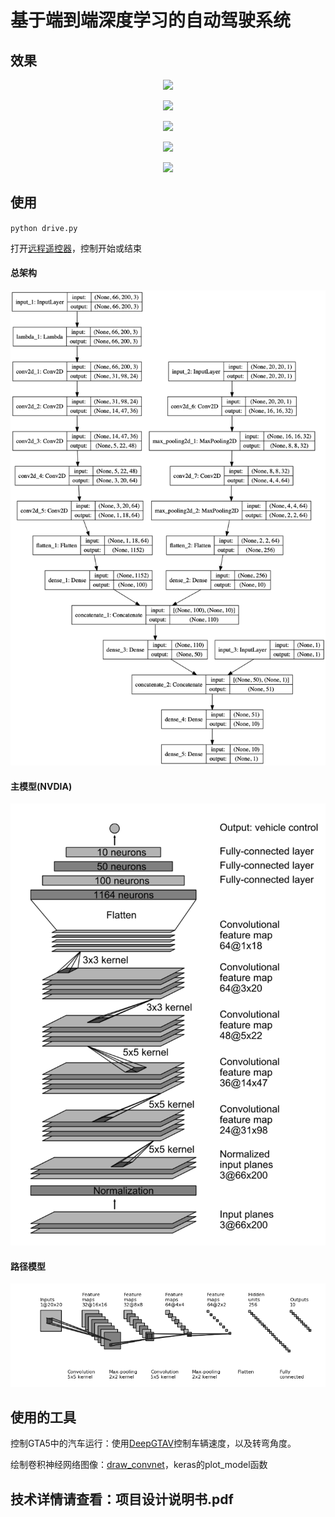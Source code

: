 # 基于端到端深度学习的自动驾驶系统

## 效果

<p align="center">
  <img src="https://raw.githubusercontent.com/lyzMaster/DeepGTA5-V2/master/image/1.PNG">
</p>

<p align="center">
  <img src="https://raw.githubusercontent.com/lyzMaster/DeepGTA5-V2/master/image/2.PNG">
</p>

<p align="center">
  <img src="https://raw.githubusercontent.com/lyzMaster/DeepGTA5-V2/master/image/3.PNG">
</p>

<p align="center">
  <img src="https://raw.githubusercontent.com/lyzMaster/DeepGTA5-V2/master/image/4.PNG">
</p>

<p align="center">
  <img src="https://github.com/lyzMaster/deepgta5/raw/master/models/image/drive.gif">
</p>


## 使用
`python drive.py`

打开[远程遥控器](https://www.pixeldesert.com/console/)，控制开始或结束

#### 总架构
<img src="https://github.com/lyzMaster/deepgta5/raw/master/models/image/full.png">

#### 主模型(NVDIA)
<img src="https://github.com/lyzMaster/deepgta5/raw/master/models/image/main_model.png">

#### 路径模型
<img src="https://github.com/lyzMaster/deepgta5/raw/master/models/image/ladar_model.png">


## 使用的工具
控制GTA5中的汽车运行：使用[DeepGTAV](https://github.com/aitorzip/DeepGTAV)控制车辆速度，以及转弯角度。

绘制卷积神经网络图像：[draw_convnet](https://github.com/gwding/draw_convnet)，keras的plot_model函数

## 技术详情请查看：项目设计说明书.pdf
